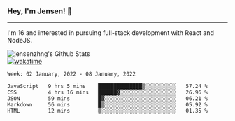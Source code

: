 ### Hey, I'm Jensen! 👋

---

I'm 16 and interested in pursuing full-stack development with React and NodeJS.

![jensenzhng's Github Stats](https://github-readme-stats.vercel.app/api?username=jensenzhng&theme=dark&show_icons=true&count_private=true)
<br />
[![wakatime](https://wakatime.com/badge/user/cbfc263d-3611-4e36-8278-8fad45fe3f62.svg)](https://wakatime.com/@cbfc263d-3611-4e36-8278-8fad45fe3f62)

<!--START_SECTION:waka-->
```text
Week: 02 January, 2022 - 08 January, 2022

JavaScript   9 hrs 5 mins    ██████████████▒░░░░░░░░░░   57.24 % 
CSS          4 hrs 16 mins   ██████▓░░░░░░░░░░░░░░░░░░   26.96 % 
JSON         59 mins         █▓░░░░░░░░░░░░░░░░░░░░░░░   06.21 % 
Markdown     56 mins         █▒░░░░░░░░░░░░░░░░░░░░░░░   05.92 % 
HTML         12 mins         ▒░░░░░░░░░░░░░░░░░░░░░░░░   01.35 % 
```
<!--END_SECTION:waka-->
